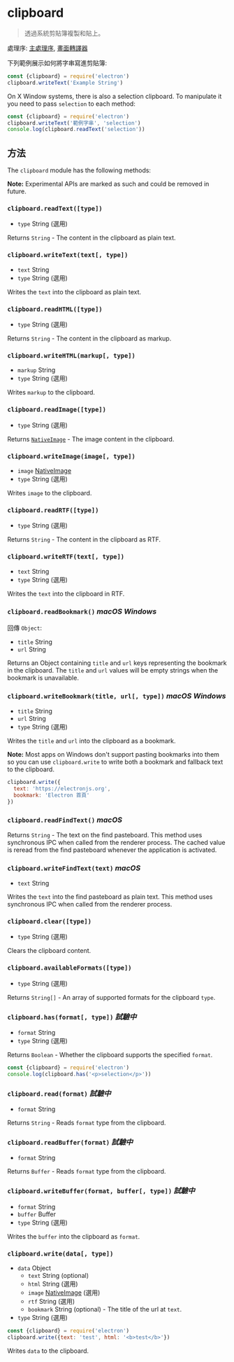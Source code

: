 # clipboard

> 透過系統剪貼簿複製和貼上。

處理序: [主處理序](../glossary.md#main-process), [畫面轉譯器](../glossary.md#renderer-process)

下列範例展示如何將字串寫進剪貼簿:

```javascript
const {clipboard} = require('electron')
clipboard.writeText('Example String')
```

On X Window systems, there is also a selection clipboard. To manipulate it you need to pass `selection` to each method:

```javascript
const {clipboard} = require('electron')
clipboard.writeText('範例字串', 'selection')
console.log(clipboard.readText('selection'))
```

## 方法

The `clipboard` module has the following methods:

**Note:** Experimental APIs are marked as such and could be removed in future.

### `clipboard.readText([type])`

* `type` String (選用)

Returns `String` - The content in the clipboard as plain text.

### `clipboard.writeText(text[, type])`

* `text` String
* `type` String (選用)

Writes the `text` into the clipboard as plain text.

### `clipboard.readHTML([type])`

* `type` String (選用)

Returns `String` - The content in the clipboard as markup.

### `clipboard.writeHTML(markup[, type])`

* `markup` String
* `type` String (選用)

Writes `markup` to the clipboard.

### `clipboard.readImage([type])`

* `type` String (選用)

Returns [`NativeImage`](native-image.md) - The image content in the clipboard.

### `clipboard.writeImage(image[, type])`

* `image` [NativeImage](native-image.md)
* `type` String (選用)

Writes `image` to the clipboard.

### `clipboard.readRTF([type])`

* `type` String (選用)

Returns `String` - The content in the clipboard as RTF.

### `clipboard.writeRTF(text[, type])`

* `text` String
* `type` String (選用)

Writes the `text` into the clipboard in RTF.

### `clipboard.readBookmark()` *macOS* *Windows*

回傳 `Object`:

* `title` String
* `url` String

Returns an Object containing `title` and `url` keys representing the bookmark in the clipboard. The `title` and `url` values will be empty strings when the bookmark is unavailable.

### `clipboard.writeBookmark(title, url[, type])` *macOS* *Windows*

* `title` String
* `url` String
* `type` String (選用)

Writes the `title` and `url` into the clipboard as a bookmark.

**Note:** Most apps on Windows don't support pasting bookmarks into them so you can use `clipboard.write` to write both a bookmark and fallback text to the clipboard.

```js
clipboard.write({
  text: 'https://electronjs.org',
  bookmark: 'Electron 首頁'
})
```

### `clipboard.readFindText()` *macOS*

Returns `String` - The text on the find pasteboard. This method uses synchronous IPC when called from the renderer process. The cached value is reread from the find pasteboard whenever the application is activated.

### `clipboard.writeFindText(text)` *macOS*

* `text` String

Writes the `text` into the find pasteboard as plain text. This method uses synchronous IPC when called from the renderer process.

### `clipboard.clear([type])`

* `type` String (選用)

Clears the clipboard content.

### `clipboard.availableFormats([type])`

* `type` String (選用)

Returns `String[]` - An array of supported formats for the clipboard `type`.

### `clipboard.has(format[, type])` *試驗中*

* `format` String
* `type` String (選用)

Returns `Boolean` - Whether the clipboard supports the specified `format`.

```javascript
const {clipboard} = require('electron')
console.log(clipboard.has('<p>selection</p>'))
```

### `clipboard.read(format)` *試驗中*

* `format` String

Returns `String` - Reads `format` type from the clipboard.

### `clipboard.readBuffer(format)` *試驗中*

* `format` String

Returns `Buffer` - Reads `format` type from the clipboard.

### `clipboard.writeBuffer(format, buffer[, type])` *試驗中*

* `format` String
* `buffer` Buffer
* `type` String (選用)

Writes the `buffer` into the clipboard as `format`.

### `clipboard.write(data[, type])`

* `data` Object 
  * `text` String (optional)
  * `html` String (選用)
  * `image` [NativeImage](native-image.md) (選用)
  * `rtf` String (選用)
  * `bookmark` String (optional) - The title of the url at `text`.
* `type` String (選用)

```javascript
const {clipboard} = require('electron')
clipboard.write({text: 'test', html: '<b>test</b>'})
```

Writes `data` to the clipboard.